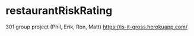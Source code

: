 # restaurantRiskRating
301 group project (Phil, Erik, Ron, Matt)
https://is-it-gross.herokuapp.com/
